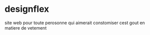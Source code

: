 # designflex
site web pour toute perosonne qui aimerait constomiser cest gout en matiere de vetement 
